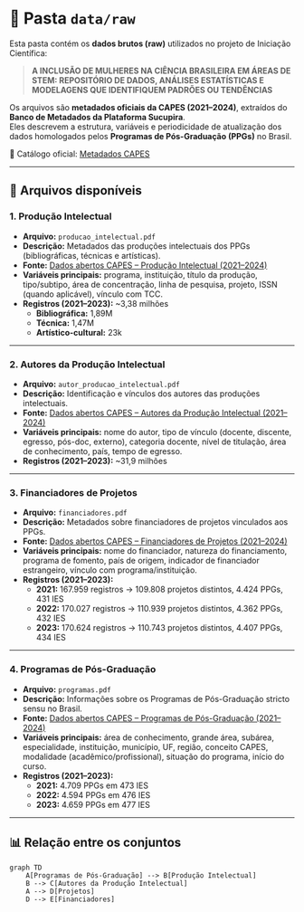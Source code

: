 # 📂 Pasta `data/raw`

Esta pasta contém os **dados brutos (raw)** utilizados no projeto de Iniciação Científica:  
> **A INCLUSÃO DE MULHERES NA CIÊNCIA BRASILEIRA EM ÁREAS DE STEM: REPOSITÓRIO DE DADOS, ANÁLISES ESTATÍSTICAS E MODELAGENS QUE IDENTIFIQUEM PADRÕES OU TENDÊNCIAS**

Os arquivos são **metadados oficiais da CAPES (2021–2024)**, extraídos do **Banco de Metadados da Plataforma Sucupira**.  
Eles descrevem a estrutura, variáveis e periodicidade de atualização dos dados homologados pelos **Programas de Pós-Graduação (PPGs)** no Brasil.

🔗 Catálogo oficial: [Metadados CAPES](https://metadados.capes.gov.br/index.php)  

---

## 📑 Arquivos disponíveis

### 1. Produção Intelectual
- **Arquivo:** `producao_intelectual.pdf`  
- **Descrição:** Metadados das produções intelectuais dos PPGs (bibliográficas, técnicas e artísticas).  
- **Fonte:** [Dados abertos CAPES – Produção Intelectual (2021–2024)](https://dadosabertos.capes.gov.br/dataset/2021-a-2024-producao-intelectual-de-pos-graduacao-stricto-sensu-no-brasil)  
- **Variáveis principais:** programa, instituição, título da produção, tipo/subtipo, área de concentração, linha de pesquisa, projeto, ISSN (quando aplicável), vínculo com TCC.  
- **Registros (2021–2023):** ~3,38 milhões  
  - **Bibliográfica:** 1,89M  
  - **Técnica:** 1,47M  
  - **Artístico-cultural:** 23k  

---

### 2. Autores da Produção Intelectual
- **Arquivo:** `autor_producao_intelectual.pdf`  
- **Descrição:** Identificação e vínculos dos autores das produções intelectuais.  
- **Fonte:** [Dados abertos CAPES – Autores da Produção Intelectual (2021–2024)](https://dadosabertos.capes.gov.br/dataset/2021-a-2024-autor-da-producao-intelectual-de-programas-de-pos-graduacao-stricto-sensu-no-brasil)  
- **Variáveis principais:** nome do autor, tipo de vínculo (docente, discente, egresso, pós-doc, externo), categoria docente, nível de titulação, área de conhecimento, país, tempo de egresso.  
- **Registros (2021–2023):** ~31,9 milhões  

---

### 3. Financiadores de Projetos
- **Arquivo:** `financiadores.pdf`  
- **Descrição:** Metadados sobre financiadores de projetos vinculados aos PPGs.  
- **Fonte:** [Dados abertos CAPES – Financiadores de Projetos (2021–2024)](https://dadosabertos.capes.gov.br/dataset/2021-a-2024-financiadores-de-projetos-dos-programas-de-pos-graduacao-stricto-sensu-no-brasil)  
- **Variáveis principais:** nome do financiador, natureza do financiamento, programa de fomento, país de origem, indicador de financiador estrangeiro, vínculo com programa/instituição.  
- **Registros (2021–2023):**  
  - **2021:** 167.959 registros → 109.808 projetos distintos, 4.424 PPGs, 431 IES  
  - **2022:** 170.027 registros → 110.939 projetos distintos, 4.362 PPGs, 432 IES  
  - **2023:** 170.624 registros → 110.743 projetos distintos, 4.407 PPGs, 434 IES  

---

### 4. Programas de Pós-Graduação
- **Arquivo:** `programas.pdf`  
- **Descrição:** Informações sobre os Programas de Pós-Graduação stricto sensu no Brasil.  
- **Fonte:** [Dados abertos CAPES – Programas de Pós-Graduação (2021–2024)](https://dadosabertos.capes.gov.br/dataset/2021-a-2024-programas-da-pos-graduacao-stricto-sensu-no-brasil)  
- **Variáveis principais:** área de conhecimento, grande área, subárea, especialidade, instituição, município, UF, região, conceito CAPES, modalidade (acadêmico/profissional), situação do programa, início do curso.  
- **Registros (2021–2023):**  
  - **2021:** 4.709 PPGs em 473 IES  
  - **2022:** 4.594 PPGs em 476 IES  
  - **2023:** 4.659 PPGs em 477 IES  

---

## 📊 Relação entre os conjuntos

```mermaid
graph TD
    A[Programas de Pós-Graduação] --> B[Produção Intelectual]
    B --> C[Autores da Produção Intelectual]
    A --> D[Projetos]
    D --> E[Financiadores]
